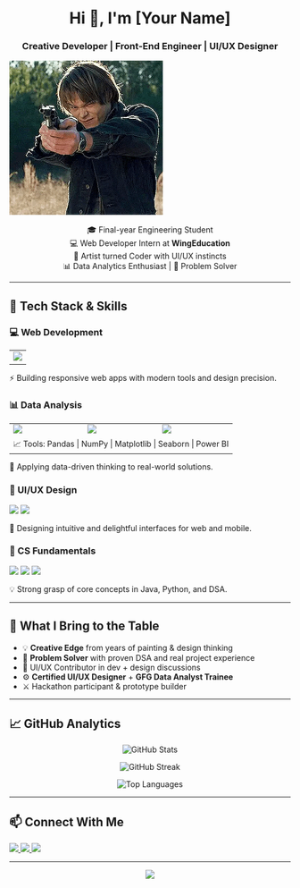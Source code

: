 <!-- TITLE -->
<h1 align="center">Hi 👋, I'm [Your Name]</h1>
<h3 align="center">Creative Developer | Front-End Engineer | UI/UX Designer</h3>

<!-- JONATHAN GIF -->
![My GIF](j1.gif)

<!-- SHORT BIO -->
<p align="center">
  🎓 Final-year Engineering Student <br>
  💻 Web Developer Intern at <strong>WingEducation</strong><br>
  🎨 Artist turned Coder with UI/UX instincts<br>
  📊 Data Analytics Enthusiast | 🧠 Problem Solver
</p>

---

## 🚀 Tech Stack & Skills

### 💻 Web Development
<table>
<tr>
  <td><img src="https://skillicons.dev/icons?i=html,css,tailwind,javascript,react,nextjs,nodejs,mongodb" /></td>
</tr>
</table>
<p>⚡ Building responsive web apps with modern tools and design precision.</p>

### 📊 Data Analysis
<table>
<tr>
  <td><img src="https://skillicons.dev/icons?i=python" /></td>
  <td><img src="https://img.shields.io/badge/SQL-00758F?style=for-the-badge&logo=mysql&logoColor=white"/></td>
  <td><img src="https://img.shields.io/badge/Excel-217346?style=for-the-badge&logo=microsoft-excel&logoColor=white"/></td>
</tr>
<tr>
  <td colspan="3">📈 Tools: Pandas | NumPy | Matplotlib | Seaborn | Power BI</td>
</tr>
</table>
<p>🧠 Applying data-driven thinking to real-world solutions.</p>

### 🎨 UI/UX Design
<p>
  <img src="https://img.shields.io/badge/Figma-F24E1E?style=for-the-badge&logo=figma&logoColor=white"/>
  <img src="https://img.shields.io/badge/Wireframing-000000?style=for-the-badge&logo=figma&logoColor=white"/>
</p>
<p>🎯 Designing intuitive and delightful interfaces for web and mobile.</p>

### 🧠 CS Fundamentals
<p>
  <img src="https://img.shields.io/badge/Data_Structures-4B8BBE?style=for-the-badge"/>
  <img src="https://img.shields.io/badge/Algorithms-306998?style=for-the-badge"/>
  <img src="https://img.shields.io/badge/Networking-FF6F61?style=for-the-badge"/>
</p>
<p>💡 Strong grasp of core concepts in Java, Python, and DSA.</p>

---

## 🎯 What I Bring to the Table

- 💡 **Creative Edge** from years of painting & design thinking  
- 🔧 **Problem Solver** with proven DSA and real project experience  
- 🎨 UI/UX Contributor in dev + design discussions  
- ⚙️ **Certified UI/UX Designer** + **GFG Data Analyst Trainee**  
- ⚔️ Hackathon participant & prototype builder

---

## 📈 GitHub Analytics

<p align="center">
  <img src="https://github-readme-stats.vercel.app/api?username=yourusername&show_icons=true&theme=radical" alt="GitHub Stats" />
</p>

<p align="center">
  <img src="https://github-readme-streak-stats.herokuapp.com?user=yourusername&theme=radical&hide_border=true" alt="GitHub Streak" />
</p>

<p align="center">
  <img src="https://github-readme-stats.vercel.app/api/top-langs/?username=yourusername&layout=compact&theme=radical" alt="Top Languages" />
</p>

---

## 📫 Connect With Me

<p align="left">
  <a href="mailto:youremail@gmail.com">
    <img src="https://img.shields.io/badge/Gmail-D14836?style=for-the-badge&logo=gmail&logoColor=white"/>
  </a>
  <a href="https://linkedin.com/in/yourprofile" target="_blank">
    <img src="https://img.shields.io/badge/LinkedIn-0077B5?style=for-the-badge&logo=linkedin&logoColor=white"/>
  </a>
  <a href="https://yourportfolio.com" target="_blank">
    <img src="https://img.shields.io/badge/Portfolio-000000?style=for-the-badge&logo=firefox&logoColor=white"/>
  </a>
</p>

---

<p align="center">
  <img src="https://capsule-render.vercel.app/api?type=waving&color=gradient&height=150&section=footer"/>
</p>
